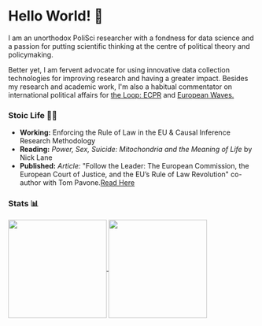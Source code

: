 # Hello World! 👋
I am an unorthodox PoliSci researcher with a fondness for data science and a passion for putting scientific thinking at the centre of political theory and policymaking. 

Better yet, I am  fervent advocate for using innovative data collection technologies for improving research and having a greater impact. Besides my research and academic work, I'm also a habitual commentator on international political affairs for [the Loop: ECPR](https://theloop.ecpr.eu/) and [European Waves.](https://www.europeanwaves.com/)

### Stoic Life 👨‍🎓
+ **Working:** Enforcing the Rule of Law in the EU & Causal Inference Research Methodology
+ **Reading:** *Power, Sex, Suicide: Mitochondria and the Meaning of Life* by Nick Lane
+ **Published:** *Article:* "Follow the Leader: The European Commission, the European Court of Justice, and the EU’s Rule of Law Revolution" co-author with Tom Pavone.[Read Here](https://doi.org/10.1080/13501763.2024.2336125) 
### Stats 📊

<a href="https://github.com/anuraghazra/github-readme-stats">
  <img height=200 align="center" src="https://github-readme-stats.vercel.app/api?username=mauriciomm7&theme=highcontrast&rank_icon=github" />
</a>
<a href="https://github.com/anuraghazra/convoychat">
  <img height=200 align="center" src="https://github-readme-stats.vercel.app/api/top-langs?username=mauriciomm7&layout=compact&card_width=320" />
</a>
